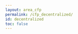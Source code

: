 ```yaml
---
layout: area_cfp
permalink: /cfp_decentralized/
id: decentralized
toc: false
---
```


<!-- This page content is automatically generated based on the page ID -->

